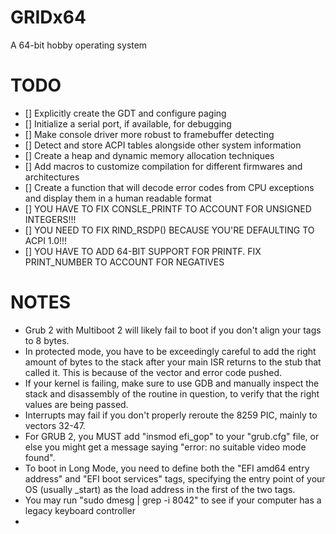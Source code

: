 # GRIDx64
A 64-bit hobby operating system

# TODO
- [] Explicitly create the GDT and configure paging
- [] Initialize a serial port, if available, for debugging
- [] Make console driver more robust to framebuffer detecting
- [] Detect and store ACPI tables alongside other system information
- [] Create a heap and dynamic memory allocation techniques
- [] Add macros to customize compilation for different firmwares and architectures
- [] Create a function that will decode error codes from CPU exceptions and display
     them in a human readable format
- [] YOU HAVE TO FIX CONSLE_PRINTF TO ACCOUNT FOR UNSIGNED INTEGERS!!!
- [] YOU NEED TO FIX RIND_RSDP() BECAUSE YOU'RE DEFAULTING TO ACPI 1.0!!!
- [] YOU HAVE TO ADD 64-BIT SUPPORT FOR PRINTF. FIX PRINT_NUMBER TO ACCOUNT FOR NEGATIVES

# NOTES
- Grub 2 with Multiboot 2 will likely fail to boot if you don't align your tags to 8 bytes.
- In protected mode, you have to be exceedingly careful to add the right amount of bytes to
  the stack after your main ISR returns to the stub that called it. This is because of the
  vector and error code pushed.
- If your kernel is failing, make sure to use GDB and manually inspect the stack and disassembly
  of the routine in question, to verify that the right values are being passed.
- Interrupts may fail if you don't properly reroute the 8259 PIC, mainly to vectors 32-47.
- For GRUB 2, you MUST add "insmod efi_gop" to your "grub.cfg" file, or else you might
  get a message saying "error: no suitable video mode found".
- To boot in Long Mode, you need to define both the "EFI amd64 entry address" and
  "EFI boot services" tags, specifying the entry point of your OS (usually _start) as the load
  address in the first of the two tags.
- You may run "sudo dmesg | grep -i 8042" to see if your computer has a legacy keyboard controller
- 